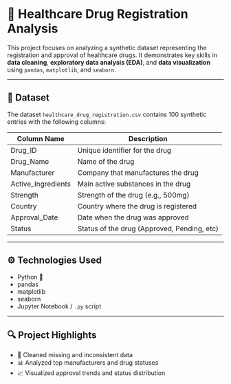 # 💊 Healthcare Drug Registration Analysis

This project focuses on analyzing a synthetic dataset representing the registration and approval of healthcare drugs. It demonstrates key skills in **data cleaning**, **exploratory data analysis (EDA)**, and **data visualization** using `pandas`, `matplotlib`, and `seaborn`.

---

## 📁 Dataset

The dataset `healthcare_drug_registration.csv` contains 100 synthetic entries with the following columns:

| Column Name         | Description                                |
|---------------------|--------------------------------------------|
| Drug_ID             | Unique identifier for the drug             |
| Drug_Name           | Name of the drug                           |
| Manufacturer        | Company that manufactures the drug         |
| Active_Ingredients  | Main active substances in the drug         |
| Strength            | Strength of the drug (e.g., 500mg)         |
| Country             | Country where the drug is registered       |
| Approval_Date       | Date when the drug was approved            |
| Status              | Status of the drug (Approved, Pending, etc)|

---

## ⚙️ Technologies Used

- Python 🐍
- pandas
- matplotlib
- seaborn
- Jupyter Notebook / `.py` script

---

## 🔍 Project Highlights

- 🧹 Cleaned missing and inconsistent data
- 📊 Analyzed top manufacturers and drug statuses
- 📈 Visualized approval trends and status distribution
